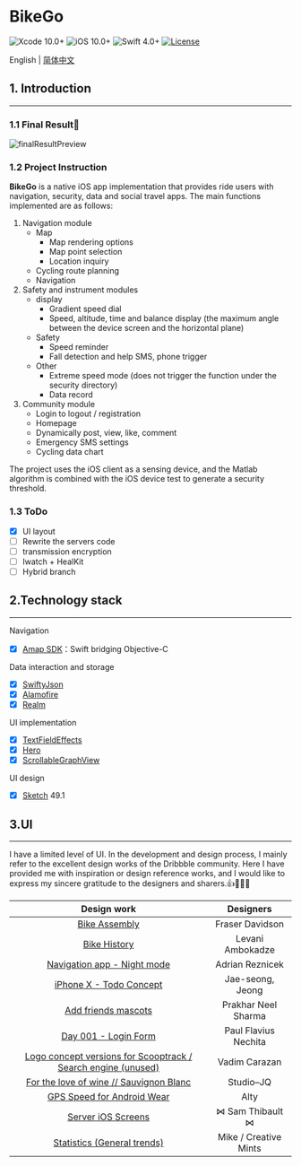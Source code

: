 # BikeGo

![Xcode 10.0+](https://img.shields.io/badge/Xcode-10.0%2B-blue.svg)
![iOS 10.0+](https://img.shields.io/badge/iOS-10.0%2B-blue.svg)
![Swift 4.0+](https://img.shields.io/badge/Swift-4.0%2B-orange.svg)
[![License](https://img.shields.io/cocoapods/l/Hero.svg?style=flat)](https://github.com/lkzhao/Hero/blob/master/LICENSE?raw=true)

English | [简体中文](https://github.com/Mclarenyang/BikeDemo/blob/Layout/README_CHI.md)

## 1. Introduction
-----
### 1.1 Final Result🤳
![finalResultPreview](https://github.com/Mclarenyang/BikeGo/blob/Layout/UIWorkspace/finalResult%20Preview.png)

### 1.2 Project Instruction
**BikeGo** is a native iOS app implementation that provides ride users with navigation, security, data and social travel apps. The main functions implemented are as follows:
1. Navigation module
    * Map
        * Map rendering options
        * Map point selection
        * Location inquiry
    * Cycling route planning
    * Navigation
2. Safety and instrument modules
    * display
        * Gradient speed dial
        * Speed, altitude, time and balance display (the maximum angle between the device screen and the horizontal plane)
    * Safety
        * Speed reminder
        * Fall detection and help SMS, phone trigger
    * Other
        * Extreme speed mode (does not trigger the function under the security directory)
        * Data record
3. Community module
    * Login to logout / registration
    * Homepage
    * Dynamically post, view, like, comment
    * Emergency SMS settings
    * Cycling data chart

 The project uses the iOS client as a sensing device, and the Matlab algorithm is combined with the iOS device test to generate a security threshold.

### 1.3 ToDo
- [x] UI layout
- [ ] Rewrite the servers code
- [ ] transmission encryption
- [ ] Iwatch + HealKit
- [ ] Hybrid branch

## 2.Technology stack
-----
Navigation
- [x] [Amap SDK](https://lbs.amap.com/)：Swift bridging Objective-C

Data interaction and storage
- [x] [SwiftyJson](https://github.com/SwiftyJSON/SwiftyJSON) 
- [x] [Alamofire](https://github.com/Alamofire/Alamofire) 
- [x] [Realm](https://github.com/realm/realm-cocoa) 

UI implementation
- [x] [TextFieldEffects](https://github.com/raulriera/TextFieldEffects) 
- [x] [Hero](https://github.com/HeroTransitions/Hero) 
- [x] [ScrollableGraphView](https://github.com/philackm/ScrollableGraphView) 

UI design
- [x] [Sketch](https://www.sketchapp.com/) 49.1

## 3.UI
-----
I have a limited level of UI. In the development and design process, I mainly refer to the excellent design works of the Dribbble community. Here I have provided me with inspiration or design reference works, and I would like to express my sincere gratitude to the designers and sharers.👍👏🙇‍♂️

| Design work | Designers |
|:---:|:------:|
|[Bike Assembly](https://dribbble.com/shots/1774057-Bike-Assembly)|Fraser Davidson|
|[Bike History](https://dribbble.com/shots/2656218-Bike-History)|Levani Ambokadze|
|[Navigation app - Night mode](https://dribbble.com/shots/3814971-Navigation-app-Night-mode)|Adrian Reznicek|
|[iPhone X - Todo Concept](https://dribbble.com/shots/3812962-iPhone-X-Todo-Concept)|Jae-seong, Jeong|
|[Add friends mascots](https://dribbble.com/shots/3677804-Add-friends-mascots)|Prakhar Neel Sharma|
|[Day 001 - Login Form](https://dribbble.com/shots/2125879-Day-001-Login-Form)|Paul Flavius Nechita|
|[Logo concept versions for Scooptrack / Search engine (unused)](https://dribbble.com/shots/3850614-Logo-concept-versions-for-Scooptrack-Search-engine-unused)| Vadim Carazan |
|[For the love of wine // Sauvignon Blanc](https://dribbble.com/shots/1735510-For-the-love-of-wine-Sauvignon-Blanc)|Studio–JQ|
|[GPS Speed for Android Wear](https://dribbble.com/shots/2099528-GPS-Speed-for-Android-Wear)|Alty|
|[Server iOS Screens](https://dribbble.com/shots/2032069-Server-iOS-Screens)|⋈ Sam Thibault ⋈|
|[Statistics (General trends)](https://dribbble.com/shots/1719845-Statistics-General-trends)| Mike / Creative Mints|


